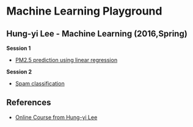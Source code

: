 # Machine Learning Playground
## Hung-yi Lee -  Machine Learning (2016,Spring)
**Session 1**
- [PM2.5 prediction using linear regression](https://github.com/RichoHan/machine-learning/tree/hy-session-1)

**Session 2**
- [Spam classification](https://github.com/RichoHan/machine-learning/tree/hy-session-2)

## References
- [Online Course from Hung-yi Lee](http://speech.ee.ntu.edu.tw/~tlkagk/courses_ML17.html)